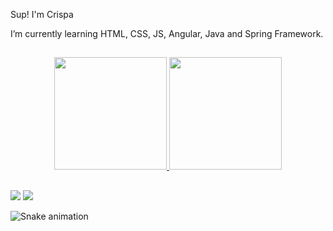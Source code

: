 Sup! I'm Crispa

I’m currently learning HTML, CSS, JS, Angular, Java and Spring Framework.

##

<div align="center">
  <a href="https://github.com/Chrispooph">
  <img height="180em" src="https://github-readme-stats.vercel.app/api?username=Chrispooph&show_icons=true&theme=dark&include_all_commits=true&count_private=true"/>
  <img height="180em" src="https://github-readme-stats.vercel.app/api/top-langs/?username=Chrispooph&layout=compact&langs_count=7&theme=dark"/>
</div>

##

<div>
  <a href = "mailto:mrccrispa@gmail.com"><img src="https://img.shields.io/badge/-Gmail-%23333?style=for-the-badge&logo=gmail&logoColor=white" target="_blank"></a>
  <a href="https://www.linkedin.com/in/maurício-c-04aa871b9/" target="_blank"><img src="https://img.shields.io/badge/-LinkedIn-%230077B5?style=for-the-badge&logo=linkedin&logoColor=white" target="_blank"></a> 

![Snake animation](https://github.com/Chrispooph/Chrispooph/blob/output/github-contribution-grid-snake.svg)
 
</div>
